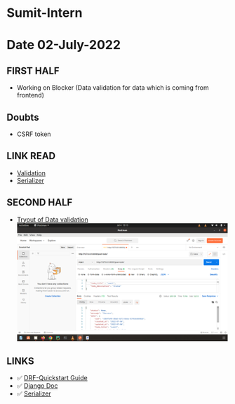 # Sumit-Intern

# Date 02-July-2022

## FIRST HALF
- Working on Blocker (Data validation for data which is coming from frontend)

## Doubts
- CSRF token

## LINK READ
- [Validation](https://www.javatpoint.com/django-form-validation)
- [Serializer](https://www.javatpoint.com/create-rest-api-using-django-rest-framework)

## SECOND HALF

- [Tryout of Data validation]()
![alt text](is_valid_method_for_serializer.png?raw=true)

## LINKS 
- ✅ [DRF-Quickstart Guide](https://www.django-rest-framework.org/tutorial/quickstart/#quickstart)
- ✅ [Django Doc](https://docs.djangoproject.com/en/4.0/topics/db/models/)
- ✅ [Serializer](https://www.django-rest-framework.org/tutorial/1-serialization/)
